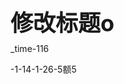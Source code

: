 <p style="line-height: 1;"><span style="font-size: 36px;"><b>修改标题o</b></span></p><p>_tim<span title="1remarks" class="remark" data-toggle="tooltip" remark-count="1" remark-index="1" data-placement="top">e-1</span>16</p><p>-<span title="remark" class="remark" data-toggle="tooltip" remark-count="1" remark-index="2" data-placement="top">1-</span>14<span title="5remarks" class="remark" data-original-title="5remarks" data-toggle="tooltip" remark-count="5" remark-index="0" data-placement="top">-1-26</span>-5额5
    </p>
